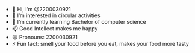 - 👋 Hi, I’m @2200030921
- 👀 I’m interested in circular activities
- 🌱 I’m currently learning Bachelor of computer science
- 📫 Good Intellect makes me happy
- 😄 Pronouns: 2200030921
- ⚡ Fun fact: smell your food before you eat, makes your food more tasty

<!---
2200030921/2200030921 is a ✨ special ✨ repository because its `README.md` (this file) appears on your GitHub profile.
You can click the Preview link to take a look at your changes.
--->
